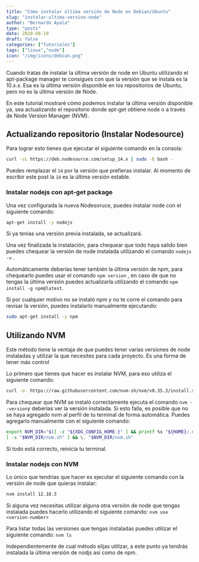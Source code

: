 ```yaml
---
title: "Cómo instalar última versión de Node en Debian/Ubuntu"
slug: "instalar-ultima-version-node"
author: "Bernardo Ayala"
type: "posts"
date: 2020-08-19
draft: false
categories: ["Tutoriales"]
tags: ["linux","node"]
icon: "/img/icons/debian.png"
---
```

Cuando tratas de instalar la última versión de node en Ubuntu utilizando el apt-package manager te consigues con que la versión que se instala es la 10.x.x. Esa es la última versión disponible en los repositorios de Ubuntu, pero no es la última versión de Node.

En este tutorial mostraré cómo podemos instalar la última versión disponible ya, sea actualizando el repositorio donde apt-get obtiene node o a través de Node Version Manager (NVM).

## Actualizando repositorio (Instalar Nodesource)

Para lograr esto tienes que ejecutar el siguiente comando en la consola:

```bash
curl -sL https://deb.nodesource.com/setup_14.x | sudo -E bash -
```

Puedes remplazar el `14` por la versión que prefieras instalar. Al momento de escribir este post la `14` es la última versión estable.

### Instalar nodejs con apt-get package

Una vez configurada la nueva Nodesoruce, puedes instalar node con el siguiente comando:

```bash
apt-get install -y nodejs
```

Si ya tenías una versión previa instalada, se actualizará.

Una vez finalizada la instalación, para chequear que todo haya salido bien puedes chequear la versión de node instalada utilizando el comando `nodejs -v` .

Automáticamente deberías tener también la última versión de npm, para chequearlo puedes usar el comando `npm version` , en caso de que no tengas la última versión puedes actualizarla utilizando el comando `npm install -g npm@latest`.

Si por cualquier motivo no se instaló npm y no te corre el comando para revisar la versión, puedes instalarlo manualmente ejecutando:

```bash
sudo apt-get install -y npm
```

## Utilizando NVM

Este método tiene la ventaja de que puedes tener varias versiones de node instaladas y utilizar la que necesites para cada proyecto. Es una forma de tener más control

Lo primero que tienes que hacer es instalar NVM, para eso utiliza el siguiente comando:

```bash
curl -o- https://raw.githubusercontent.com/nvm-sh/nvm/v0.35.3/install.sh | bash
```

Para chequear que NVM se instaló correctamente ejecuta el comando `nvm --version`y deberías ver la versión instalada. Si esto falla, es posible que no se haya agregado nvm al perfil de tu terminal de forma automática. Puedes agregarlo manualmente con el siguiente comando:

```bash
export NVM_DIR="$([ -z "${XDG_CONFIG_HOME-}" ] && printf %s "${HOME}/.nvm" || printf %s "${XDG_CONFIG_HOME}/nvm")"
[ -s "$NVM_DIR/nvm.sh" ] && \. "$NVM_DIR/nvm.sh"
```

Si todo está correcto, reinicia tu terminal.

### Instalar nodejs con NVM

Lo único que tendrías que hacer es ejecutar el siguiente comando con la versión de node que quieras instalar:

```bash
nvm install 12.18.3
```

Si alguna vez necesitas utilizar alguna otra versión de node que tengas instalada puedes hacerlo utilizando el siguiente comando: `nvm use <version-number>`

Para listar todas las versiones que tengas instaladas puedes utilizar el siguiente comando: `nvm ls`

Independientemente de cual método elijas utilizar, a este punto ya tendrás instalada la última versión de nodjs así como de npm.